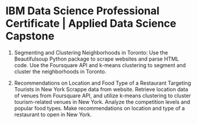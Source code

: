 # IBM Data Science Professional Certificate | Applied Data Science Capstone

1. Segmenting and Clustering Neighborhoods in Toronto:
Use the Beautifulsoup Python package to scrape websites and parse HTML code.
Use the Foursquare API and k-means clustering to segment and cluster the neighborhoods in Toronto.

2. Recommendations on Location and Food Type of a Restaurant Targeting Tourists in New York
Scrappe data from website.
Retrieve location data of venues from Foursquare API, and utilize k-means clustering to cluster tourism-related venues in New York. 
Analyze the competition levels and popular food types.
Make recommendations on location and type of a restaurant to open in New York.
